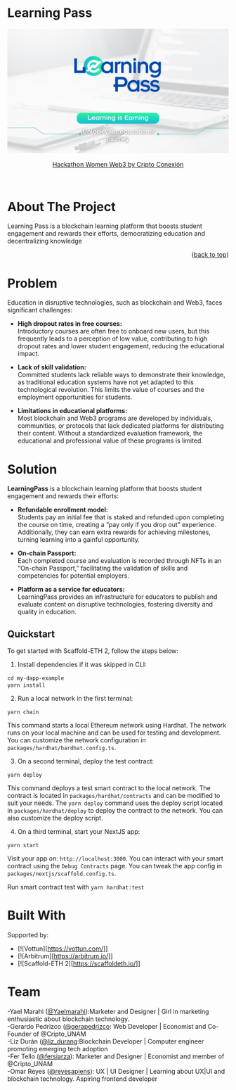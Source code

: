 # Learning Pass

<a name="readme-top"></a>

<div align="center">
  <a href="https://github.com/liz-durang/LearningPass">
    <img src="https://github.com/liz-durang/LearningPass/blob/main/packages/nextjs/public/LearningPass.jpg">
  </a>

<br />
<p align="center">
  <a href="https://dorahacks.io/hackathon/441/detail">Hackathon Women Web3 by Cripto Conexión</a>
</p>
</div>

<br />
<!-- ABOUT THE PROJECT -->

# About The Project


Learning Pass is a blockchain learning platform that boosts student engagement and rewards their efforts, democratizing education and decentralizing knowledge 

<p align="right">(<a href="#readme-top">back to top</a>)</p>

# Problem

Education in disruptive technologies, such as blockchain and Web3, faces significant challenges:

- **High dropout rates in free courses:**  
  Introductory courses are often free to onboard new users, but this frequently leads to a perception of low value, contributing to high dropout rates and lower student engagement, reducing the educational impact.

- **Lack of skill validation:**  
  Committed students lack reliable ways to demonstrate their knowledge, as traditional education systems have not yet adapted to this technological revolution. This limits the value of courses and the employment opportunities for students.

- **Limitations in educational platforms:**  
  Most blockchain and Web3 programs are developed by individuals, communities, or protocols that lack dedicated platforms for distributing their content. Without a standardized evaluation framework, the educational and professional value of these programs is limited.


# Solution

**LearningPass** is a blockchain learning platform that boosts student engagement and rewards their efforts:

- **Refundable enrollment model:**  
  Students pay an initial fee that is staked and refunded upon completing the course on time, creating a “pay only if you drop out” experience. Additionally, they can earn extra rewards for achieving milestones, turning learning into a gainful opportunity.


- **On-chain Passport:**  
  Each completed course and evaluation is recorded through NFTs in an “On-chain Passport,” facilitating the validation of skills and competencies for potential employers.

- **Platform as a service for educators:**  
  LearningPass provides an infrastructure for educators to publish and evaluate content on disruptive technologies, fostering diversity and quality in education.


<!-- Quickstart-->

## Quickstart

To get started with Scaffold-ETH 2, follow the steps below:

1. Install dependencies if it was skipped in CLI:

```
cd my-dapp-example
yarn install
```

2. Run a local network in the first terminal:

```
yarn chain
```

This command starts a local Ethereum network using Hardhat. The network runs on your local machine and can be used for testing and development. You can customize the network configuration in `packages/hardhat/hardhat.config.ts`.

3. On a second terminal, deploy the test contract:

```
yarn deploy
```

This command deploys a test smart contract to the local network. The contract is located in `packages/hardhat/contracts` and can be modified to suit your needs. The `yarn deploy` command uses the deploy script located in `packages/hardhat/deploy` to deploy the contract to the network. You can also customize the deploy script.

4. On a third terminal, start your NextJS app:

```
yarn start
```

Visit your app on: `http://localhost:3000`. You can interact with your smart contract using the `Debug Contracts` page. You can tweak the app config in `packages/nextjs/scaffold.config.ts`.

Run smart contract test with `yarn hardhat:test`

# Built With

Supported by:
* [![Vottun][https://vottun.com/]]
* [![Arbitrum][https://arbitrum.io/]]
* [![Scaffold-ETH 2][https://scaffoldeth.io/]]


<!-- CONTACT -->

# Team


-Yael Marahi ([@Yaelmarahi]()):Marketer and Designer | Girl in marketing enthusiastic about blockchain technology.
<br />
-Gerardo Pedrizco ([@gerapedrizco](): Web Developer | Economist and Co-Founder of @Cripto_UNAM
<br />
-Liz Durán  ([@liz_durang]():Blockchain Developer | Computer engineer promoting emerging tech adoption
<br />
-Fer Tello ([@fersiarza]()): Marketer and Designer | Economist and member of @Cripto_UNAM
<br />
-Omar Reyes ([@reyesapiens]()): UX | UI Designer | Learning about UX|UI and blockchain technology. Aspiring frontend developer
<br />

